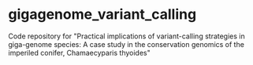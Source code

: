 # gigagenome_variant_calling
Code repository for "Practical implications of variant-calling strategies in giga-genome species: A case study in the conservation genomics of the imperiled conifer, Chamaecyparis thyoides"
